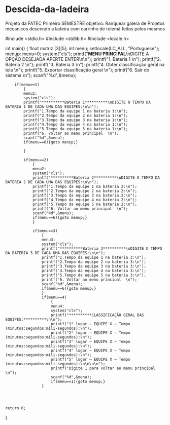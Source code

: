 # Descida-da-ladeira


Projeto da FATEC
Primeiro SEMESTRE
objetivo: Ranquear galera de Projetos mecanicos
descendo a ladeira com carrinho de rolemã feitos
pelos mesmos

>>>>>>>>>>>>>>>>>>>>>>>>>>>>>>>>>>>>>>>>>>>>>>>>>>>>>>>>>>>>>>>>>>>>>>>>>>>>>>>>>>>>>>>>>>>>>>>>>>>>>>>>>>>>>>>>>>>>>>>>>>>>>>>>>>>>>>>>>>>>>>>>>>>>>>>>>>>>>>>>>>>>>>>>>>>>>>>>>>>>>>>>>>>>>>>>>>>>>>>>>>>>>>>>





#include <stdio.h>
#include <stdlib.h>
#include <locale.h>


int main()
{
    float matriz [3][5];
    int menu;
    setlocale(LC_ALL, "Portuguese");
    menup:
    menu=0;
    system("cls");
    printf("**********MENU PRINCIPAL**********\nDIGITE A OPÇÃO DESEJADA APERTE ENTER\n\n");
    printf("1. Bateria 1 \n");
    printf("2. Bateria 2 \n");
    printf("3. Bateria 3 \n");
    printf("4. Obter classificação geral na tela \n");
    printf("5. Exportar classificação geral \n");
    printf("6. Sair do sistema \n");
    scanf("%d",&menu);


        if(menu==1)
            {
            menu1:
            system("cls");
            printf("**********Bateria 1**********\nDIGITE O TEMPO DA BATERIA 1 DE CADA UMA DAS EQUIPES:\n\n");
            printf("1.Tempo da equipe 1 na bateria 1:\n");
            printf("2.Tempo da equipe 2 na bateria 1:\n");
            printf("3.Tempo da equipe 3 na bateria 1:\n");
            printf("4.Tempo da equipe 4 na bateria 1:\n");
            printf("5.Tempo da equipe 5 na bateria 1:\n");
            printf("6. Voltar ao menu principal  \n");
            scanf("%d",&menu);
            if(menu==6){goto menup;}

            }

            if(menu==2)
                {
                menu2:
                system("cls");
                printf("**********Bateria 2**********\nDIGITE O TEMPO DA BATERIA 2 DE CADA UMA DAS EQUIPES:\n\n");
                printf("1.Tempo da equipe 1 na bateria 2:\n");
                printf("2.Tempo da equipe 2 na bateria 2:\n");
                printf("3.Tempo da equipe 3 na bateria 2:\n");
                printf("4.Tempo da equipe 4 na bateria 2:\n");
                printf("5.Tempo da equipe 5 na bateria 2:\n");
                printf("6. Voltar ao menu principal  \n");
                scanf("%d",&menu);
                if(menu==6){goto menup;}
                }

                if(menu==3)
                    {
                    menu3:
                    system("cls");
                    printf("**********Bateria 3**********\nDIGITE O TEMPO DA BATERIA 3 DE CADA UMA DAS EQUIPES:\n\n");
                    printf("1.Tempo da equipe 1 na bateria 3:\n");
                    printf("2.Tempo da equipe 2 na bateria 3:\n");
                    printf("3.Tempo da equipe 3 na bateria 3:\n");
                    printf("4.Tempo da equipe 4 na bateria 3:\n");
                    printf("5.Tempo da equipe 5 na bateria 3:\n");
                    printf("6. Voltar ao menu principal  \n");
                    scanf("%d",&menu);
                    if(menu==6){goto menup;}
                    }
                    if(menu==4)
                        {
                        menu4:
                        system("cls");
                        printf("**********CLASSIFICAÇÃO GERAL DAS EQUIPES:**********\n\n");
                        printf("1° lugar – EQUIPE X – Tempo (minutos:segundos:mili-segundos):\n");
                        printf("2° lugar – EQUIPE X – Tempo (minutos:segundos:mili-segundos):\n");
                        printf("3° lugar – EQUIPE X – Tempo (minutos:segundos:mili-segundos):\n");
                        printf("4° lugar – EQUIPE X – Tempo (minutos:segundos:mili-segundos):\n");
                        printf("5° lugar – EQUIPE X – Tempo (minutos:segundos:mili-segundos):\n\n\n\n");
                        printf("Digite 1 para voltar ao menu principal   \n");
                        scanf("%d",&menu);
                        if(menu==1){goto menup;}
                    }




    return 0;
}
